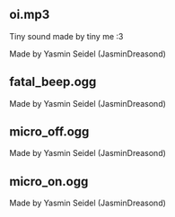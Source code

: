 ## oi.mp3
Tiny sound made by tiny me :3

Made by Yasmin Seidel (JasminDreasond)

## fatal_beep.ogg
Made by Yasmin Seidel (JasminDreasond)

## micro_off.ogg
Made by Yasmin Seidel (JasminDreasond)

## micro_on.ogg
Made by Yasmin Seidel (JasminDreasond)